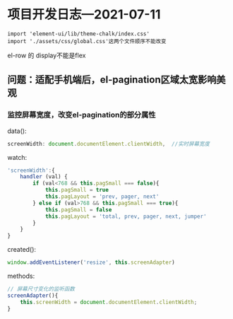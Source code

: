 # 项目开发日志—2021-07-11

```shell
import 'element-ui/lib/theme-chalk/index.css'
import './assets/css/global.css'这两个文件顺序不能改变
```

el-row 的 display不能是flex

## 问题：适配手机端后，el-pagination区域太宽影响美观

### 监控屏幕宽度，改变el-pagination的部分属性
data():

```javascript
screenWidth: document.documentElement.clientWidth,  //实时屏幕宽度
```


watch:

```javascript
'screenWidth':{
    handler (val) {
        if (val<768 && this.pagSmall === false){
            this.pagSmall = true
            this.pagLayout = 'prev, pager, next'
        } else if (val>768 && this.pagSmall === true){
            this.pagSmall = false
            this.pagLayout = 'total, prev, pager, next, jumper'
        }
    }
}
```

created():

```javascript
window.addEventListener('resize', this.screenAdapter)
```

methods:

```javascript
// 屏幕尺寸变化的监听函数
screenAdapter(){
    this.screenWidth = document.documentElement.clientWidth;
}
```



